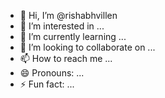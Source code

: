 - 👋 Hi, I’m @rishabhvillen
- 👀 I’m interested in ...
- 🌱 I’m currently learning ...
- 💞️ I’m looking to collaborate on ...
- 📫 How to reach me ...
- 😄 Pronouns: ...
- ⚡ Fun fact: ...

<!---
rishabhvillen/rishabhvillen is a ✨ special ✨ repository because its `README.md` (this file) appears on your GitHub profile.
You can click the Preview link to take a look at your changes.
--->
